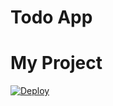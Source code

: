 # Todo App

# My Project

[![Deploy](https://github.com/Punokaw1n/TASK7-UNIT-TESTING/actions/workflows/main.yml/badge.svg)](https://github.com/Punokaw1n/TASK7-UNIT-TESTING/actions/workflows/main.yml)
